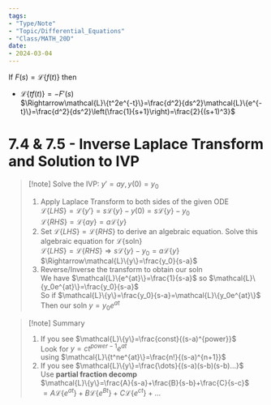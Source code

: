 ```yaml
---
tags:
- "Type/Note"
- "Topic/Differential_Equations"
- "Class/MATH_20D"
date:
- 2024-03-04
---
```

If $F(s)=\mathcal{L}\{f(t)\}$ then  
- $\mathcal{L}\{tf(t)\}=-F'(s)$  
$\Rightarrow\mathcal{L}\{t^2e^{-t}\}=\frac{d^2}{ds^2}\mathcal{L}\{e^{-t}\}=\frac{d^2}{ds^2}\left(\frac{1}{s+1}\right)=\frac{2}{(s+1)^3}$  

# 7.4 & 7.5 - Inverse Laplace Transform and Solution to IVP  

> [!note] Solve the IVP: $y'=ay,y(0)=y_0$  
> 1. Apply Laplace Transform to both sides of the given ODE  
>   $\mathcal{L}\{LHS\}=\mathcal{L}\{y'\}=s\mathcal{L}\{y\}-y(0)=s\mathcal{L}\{y\}-y_0$  
>   $\mathcal{L}\{RHS\}=\mathcal{L}\{ay\}=a\mathcal{L}\{y\}$  
> 2. Set $\mathcal{L}\{LHS\}=\mathcal{L}\{RHS\}$ to derive an algebraic equation. Solve this algebraic equation for $\mathcal{L}\{\text{soln}\}$  
>   $\mathcal{L}\{LHS\}=\mathcal{L}\{RHS\}\Rightarrow s\mathcal{L}\{y\}-y_0=a\mathcal{L}\{y\}$  
>   $\Rightarrow\mathcal{L}\{y\}=\frac{y_0}{s-a}$  
> 3. Reverse/Inverse the transform to obtain our soln  
>   We have $\mathcal{L}\{e^{at}\}=\frac{1}{s-a}$ so $\mathcal{L}\{y_0e^{at}\}=\frac{y_0}{s-a}$  
>   So if $\mathcal{L}\{y\}=\frac{y_0}{s-a}=\mathcal{L}\{y_0e^{at}\}$  
>   Then our soln $y=y_0e^{at}$  

> [!note] Summary  
> 1. If you see $\mathcal{L}\{y\}=\frac{const}{(s-a)^{power}}$  
>   Look for $y=ct^{power-1}e^{at}$  
>   using $\mathcal{L}\{t^ne^{at}\}=\frac{n!}{(s-a)^{n+1}}$  
> 2. If you see $\mathcal{L}\{y\}=\frac{\dots}{(s-a)(s-b)(s-b)...}$  
>   Use **partial fraction decomp**  
>   $\mathcal{L}\{y\}=\frac{A}{s-a}+\frac{B}{s-b}+\frac{C}{s-c}$  
>   $=A\mathcal{L}\{e^{at}\}+B\mathcal{L}\{e^{Bt}\}+C\mathcal{L}\{e^{ct}\}+\dots$  
